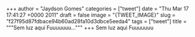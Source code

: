 
+++
author = "Jaydson Gomes"
categories = ["tweet"]
date = "Thu Mar 17 17:41:27 +0000 2011"
draft = false
image = "{TWEET_IMAGE}"
slug = "f27f95d87fdbace94b60ad28fa10d3dbce5eeda4"
tags = ["tweet"]
title = """Sem luz aqui Fuuuuuuu..."""
+++
Sem luz aqui Fuuuuuuu
